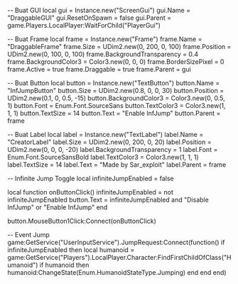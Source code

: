 -- Buat GUI
local gui = Instance.new("ScreenGui")
gui.Name = "DraggableGUI"
gui.ResetOnSpawn = false
gui.Parent = game.Players.LocalPlayer:WaitForChild("PlayerGui")

-- Buat Frame
local frame = Instance.new("Frame")
frame.Name = "DraggableFrame"
frame.Size = UDim2.new(0, 200, 0, 100)
frame.Position = UDim2.new(0, 100, 0, 100)
frame.BackgroundTransparency = 0.4
frame.BackgroundColor3 = Color3.new(0, 0, 0)
frame.BorderSizePixel = 0
frame.Active = true
frame.Draggable = true
frame.Parent = gui

-- Buat Button
local button = Instance.new("TextButton")
button.Name = "InfJumpButton"
button.Size = UDim2.new(0.8, 0, 0, 30)
button.Position = UDim2.new(0.1, 0, 0.5, -15)
button.BackgroundColor3 = Color3.new(0, 0.5, 1)
button.Font = Enum.Font.SourceSans
button.TextColor3 = Color3.new(1, 1, 1)
button.TextSize = 14
button.Text = "Enable InfJump"
button.Parent = frame

-- Buat Label
local label = Instance.new("TextLabel")
label.Name = "CreatorLabel"
label.Size = UDim2.new(0, 200, 0, 20)
label.Position = UDim2.new(0, 0, 0, -20)
label.BackgroundTransparency = 1
label.Font = Enum.Font.SourceSansBold
label.TextColor3 = Color3.new(1, 1, 1)
label.TextSize = 14
label.Text = "Made by Sar_exploit"
label.Parent = frame

-- Infinite Jump Toggle
local infiniteJumpEnabled = false

local function onButtonClick()
	infiniteJumpEnabled = not infiniteJumpEnabled
	button.Text = infiniteJumpEnabled and "Disable InfJump" or "Enable InfJump"
end

button.MouseButton1Click:Connect(onButtonClick)

-- Event Jump
game:GetService("UserInputService").JumpRequest:Connect(function()
	if infiniteJumpEnabled then
		local humanoid = game:GetService("Players").LocalPlayer.Character:FindFirstChildOfClass("Humanoid")
		if humanoid then
			humanoid:ChangeState(Enum.HumanoidStateType.Jumping)
		end
	end
end)
